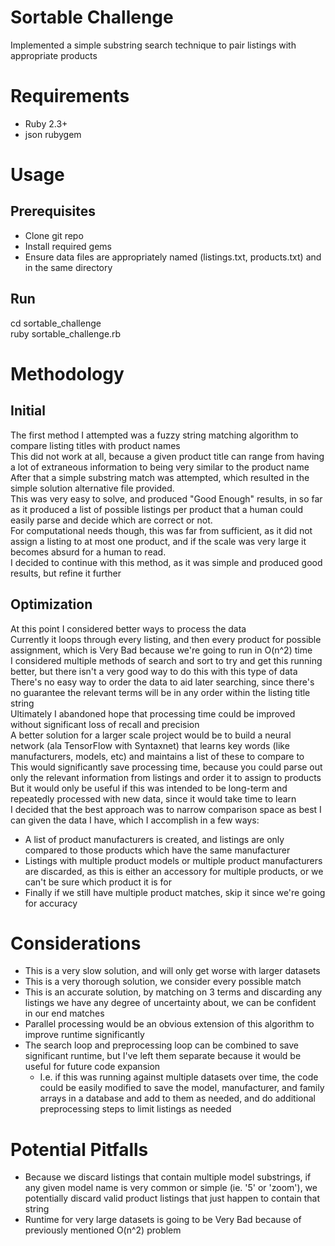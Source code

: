 # Sortable Challenge

Implemented a simple substring search technique to pair listings with appropriate products

# Requirements
- Ruby 2.3+
- json rubygem

# Usage

## Prerequisites
- Clone git repo
- Install required gems
- Ensure data files are appropriately named (listings.txt, products.txt) and in the same directory

## Run
  cd sortable_challenge  
  ruby sortable_challenge.rb

# Methodology

## Initial
The first method I attempted was a fuzzy string matching algorithm to compare listing titles with product names  
This did not work at all, because a given product title can range from having a lot of extraneous information to being very similar to the product name  
After that a simple substring match was attempted, which resulted in the simple solution alternative file provided.  
This was very easy to solve, and produced "Good Enough" results, in so far as it produced a list of possible listings per product that a human could easily parse and decide which are correct or not.  
For computational needs though, this was far from sufficient, as it did not assign a listing to at most one product, and if the scale was very large it becomes absurd for a human to read.  
I decided to continue with this method, as it was simple and produced good results, but refine it further  

## Optimization
At this point I considered better ways to process the data  
Currently it loops through every listing, and then every product for possible assignment, which is Very Bad because we're going to run in O(n^2) time  
I considered multiple methods of search and sort to try and get this running better, but there isn't a very good way to do this with this type of data  
There's no easy way to order the data to aid later searching, since there's no guarantee the relevant terms will be in any order within the listing title string  
Ultimately I abandoned hope that processing time could be improved without significant loss of recall and precision  
A better solution for a larger scale project would be to build a neural network (ala TensorFlow with Syntaxnet) that learns key words (like manufacturers, models, etc) and maintains a list of these to compare to  
This would significantly save processing time, because you could parse out only the relevant information from listings and order it to assign to products  
But it would only be useful if this was intended to be long-term and repeatedly processed with new data, since it would take time to learn  
I decided that the best approach was to narrow comparison space as best I can given the data I have, which I accomplish in a few ways:

  - A list of product manufacturers is created, and listings are only compared to those products which have the same manufacturer  
  - Listings with multiple product models or multiple product manufacturers are discarded, as this is either an accessory for multiple products, or we can't be sure which product it is for  
  - Finally if we still have multiple product matches, skip it since we're going for accuracy

# Considerations
  - This is a very slow solution, and will only get worse with larger datasets
  - This is a very thorough solution, we consider every possible match
  - This is an accurate solution, by matching on 3 terms and discarding any listings we have any degree of uncertainty about, we can be confident in our end matches
  - Parallel processing would be an obvious extension of this algorithm to improve runtime significantly
  - The search loop and preprocessing loop can be combined to save significant runtime, but I've left them separate because it would be useful for future code expansion
    - I.e. if this was running against multiple datasets over time, the code could be easily modified to save the model, manufacturer, and family arrays in a database and add to them as needed, and do additional preprocessing steps to limit listings as needed

# Potential Pitfalls
  - Because we discard listings that contain multiple model substrings, if any given model name is very common or simple (ie. '5' or 'zoom'), we potentially discard valid product listings that just happen to contain that string
  - Runtime for very large datasets is going to be Very Bad because of previously mentioned O(n^2) problem

